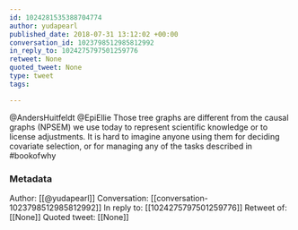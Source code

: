 ```yaml
---
id: 1024281535388704774
author: yudapearl
published_date: 2018-07-31 13:12:02 +00:00
conversation_id: 1023798512985812992
in_reply_to: 1024275797501259776
retweet: None
quoted_tweet: None
type: tweet
tags:

---
```


@AndersHuitfeldt @EpiEllie Those tree graphs are different from the causal graphs (NPSEM)  we use today to represent scientific knowledge or to license adjustments. It is hard to imagine anyone using them for deciding covariate selection, or for managing any of the tasks described in #bookofwhy

### Metadata

Author: [[@yudapearl]]
Conversation: [[conversation-1023798512985812992]]
In reply to: [[1024275797501259776]]
Retweet of: [[None]]
Quoted tweet: [[None]]

